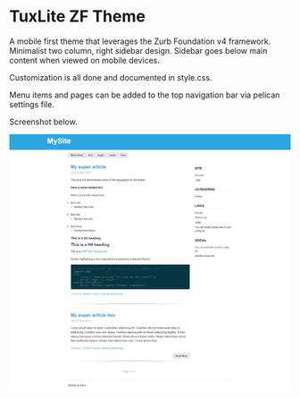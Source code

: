TuxLite ZF Theme
================

A mobile first theme that leverages the Zurb Foundation v4 framework. Minimalist two column, 
right sidebar design. Sidebar goes below main content when viewed on mobile devices.

Customization is all done and documented in style.css.

Menu items and pages can be added to the top navigation bar via pelican settings file.

Screenshot below.

![Screenshot](Screenshot.png)
